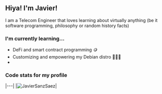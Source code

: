 ## Hiya! I'm Javier!

I am a Telecom Engineer that loves learning about virtually anything (be it software programming, philosophy or random history facts)

### I'm currently learning...
- DeFi and smart contract programming 🪙
- Customizing and empowering my Debian distro 🦹🏽‍♂️
- 


### Code stats for my profile
|---|
|<img src="https://github-readme-stats.vercel.app/api/top-langs?username=JavierSanzSaez&show_icons=true&locale=en&layout=compact" alt="JavierSanzSaez" />|
